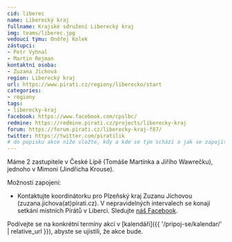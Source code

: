 ```yaml
---
cid: liberec
name: Liberecký kraj
fullname: Krajské sdružení Liberecký kraj
img: teams/liberec.jpg
vedoucí týmu: Ondřej Kolek
zástupci:
- Petr Vyhnal
- Martin Rejman
kontaktní osoba:
- Zuzana Jíchová
region: Liberecký kraj
url: https://www.pirati.cz/regiony/liberecko/start
categories:
- regiony
tags:
- liberecky-kraj
facebook: https://www.facebook.com/cpslbc/
redmine: https://redmine.pirati.cz/projects/liberecky-kraj
forum: https://forum.pirati.cz/liberecky-kraj-f87/
twitter: https://twitter.com/piratilik
# do popisku akce níže vložte, kdy a kde se tým schází a jak se zapojit
---
```


Máme 2 zastupitele v České Lípě (Tomáše Martínka a Jiřího Wawrečku), jednoho v Mimoni (Jindřicha Krouse).

Možnosti zapojení:

* Kontaktujte koordinátorku pro Plzeňský kraj Zuzanu Jíchovou (zuzana.jichova(at)pirati.cz). V nepravidelných intervalech se konají setkání místních Pirátů v Liberci. Sledujte [náš Facebook](https://www.facebook.com/pg/cpslbc/events/).

Podívejte se na konkrétní termíny akcí v [kalendáři]({{ '/pripoj-se/kalendar/' | relative_url }}),
abyste se ujistili, že akce bude.
